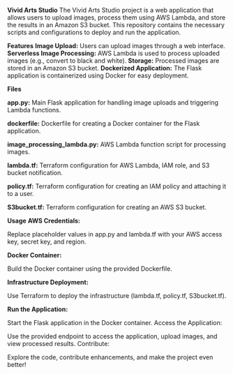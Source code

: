**Vivid Arts Studio**
The Vivid Arts Studio project is a web application that allows users to upload images, process them using AWS Lambda, and store the results in an Amazon S3 bucket. 
This repository contains the necessary scripts and configurations to deploy and run the application.

**Features**
**Image Upload:** Users can upload images through a web interface.
**Serverless Image Processing:** AWS Lambda is used to process uploaded images (e.g., convert to black and white).
**Storage:** Processed images are stored in an Amazon S3 bucket.
**Dockerized Application:** The Flask application is containerized using Docker for easy deployment.

**Files**

**app.py:** Main Flask application for handling image uploads and triggering Lambda functions.

**dockerfile:** Dockerfile for creating a Docker container for the Flask application.

**image_processing_lambda.py:** AWS Lambda function script for processing images.

**lambda.tf:** Terraform configuration for AWS Lambda, IAM role, and S3 bucket notification.

**policy.tf:** Terraform configuration for creating an IAM policy and attaching it to a user.

**S3bucket.tf:** Terraform configuration for creating an AWS S3 bucket.

**Usage**
**AWS Credentials:**

Replace placeholder values in app.py and lambda.tf with your AWS access key, secret key, and region.

**Docker Container:**

Build the Docker container using the provided Dockerfile.

**Infrastructure Deployment:**

Use Terraform to deploy the infrastructure (lambda.tf, policy.tf, S3bucket.tf).

**Run the Application:**

Start the Flask application in the Docker container.
Access the Application:

Use the provided endpoint to access the application, upload images, and view processed results.
Contribute:

Explore the code, contribute enhancements, and make the project even better!
